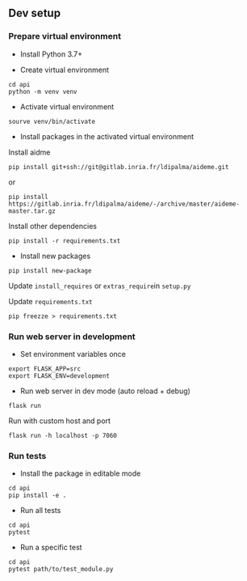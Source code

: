 ## Dev setup

### Prepare virtual environment

- Install Python 3.7+

- Create virtual environment

```
cd api
python -m venv venv
```

- Activate virtual environment

```
sourve venv/bin/activate
```

- Install packages in the activated virtual environment

Install aidme

```
pip install git+ssh://git@gitlab.inria.fr/ldipalma/aideme.git
```

or

```
pip install https://gitlab.inria.fr/ldipalma/aideme/-/archive/master/aideme-master.tar.gz
```

Install other dependencies

```
pip install -r requirements.txt
```

- Install new packages

```
pip install new-package
```

Update `install_requires` or `extras_require`in `setup.py`

Update `requirements.txt`

```
pip freezze > requirements.txt
```

### Run web server in development

- Set environment variables once

```
export FLASK_APP=src
export FLASK_ENV=development
```

- Run web server in dev mode (auto reload + debug)

```
flask run
```

Run with custom host and port

```
flask run -h localhost -p 7060
```

### Run tests

- Install the package in editable mode

```
cd api
pip install -e .
```

- Run all tests

```
cd api
pytest
```

- Run a specific test

```
cd api
pytest path/to/test_module.py
```
